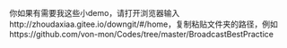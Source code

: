你如果有需要我这些小demo，请打开浏览器输入http://zhoudaxiaa.gitee.io/downgit/#/home，复制粘贴文件夹的路径，例如https://github.com/von-mon/Codes/tree/master/BroadcastBestPractice